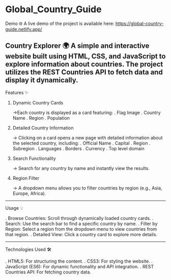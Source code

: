 # Global_Country_Guide


Demo 🌐
 A live demo of the project is available here: https://global-country-guide.netlify.app/
 

Country Explorer 🌍
A simple and interactive website built using HTML, CSS, and JavaScript to explore information about countries. The project utilizes the REST Countries API to fetch data and display it dynamically.
---------------------------------------------------------------------------------------------------------------------------------------------------------------------------------------------------------
Features ✨
1. Dynamic Country Cards

   ->Each country is displayed as a card featuring:
     . Flag Image
     . Country Name
     . Region
     . Population


2. Detailed Country Information
   
   -> Clicking on a card opens a new page with detailed information about the selected country, including:
      . Official Name
      . Capital
      . Region
      . Subregion
      . Languages
      . Borders
      . Currency
      . Top level domain


3. Search Functionality

    -> Search for any country by name and instantly view the results.


   
4. Region Filter

    -> A dropdown menu allows you to filter countries by region (e.g., Asia, Europe, Africa).

-----------------------------------------------------------------------------------------------------------------------------------------------------------------------------------------------------------

Usage 💡

  . Browse Countries: Scroll through dynamically loaded country cards.
  . Search: Use the search bar to find a specific country by name.
  . Filter by Region: Select a region from the dropdown menu to view countries from that region.
  . Detailed View: Click a country card to explore more details.

-----------------------------------------------------------------------------------------------------------------------------------------------------------------------------------------------------------
Technologies Used 🛠️

  . HTML5: For structuring the content.
  . CSS3: For styling the website.
  . JavaScript (ES6): For dynamic functionality and API integration.
  . REST Countries API: For fetching country data.

